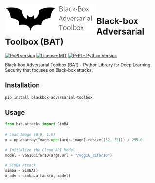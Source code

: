<img src="https://raw.githubusercontent.com/wuhanstudio/blackbox-adversarial-toolbox/master/docs/images/bat.png" width=300px style="float: left;" >

# Black-box Adversarial Toolbox (BAT)

[![PyPI version](https://badge.fury.io/py/blackbox-adversarial-toolbox.svg)](https://badge.fury.io/py/blackbox-adversarial-toolbox)
[![License: MIT](https://img.shields.io/badge/License-MIT-yellow.svg)](https://opensource.org/licenses/MIT)
[![PyPI - Python Version](https://img.shields.io/pypi/pyversions/blackbox-adversarial-toolbox)](https://pypi.org/project/blackbox-adversarial-toolbox/)

Black-box Adversarial Toolbox (BAT) - Python Library for Deep Learning Security that focuses on Black-box attacks.

## Installation

```python
pip install blackbox-adversarial-toolbox
```



## Usage



```python
from bat.attacks import SimBA

# Load Image [0.0, 1.0]
x = np.asarray(Image.open(args.image).resize((32, 32))) / 255.0

# Initialize the Cloud API Model
model = VGG16Cifar10(args.url + "/vgg16_cifar10")

# SimBA Attack
simba = SimBA()
x_adv = simba.attack(x, model)
```

